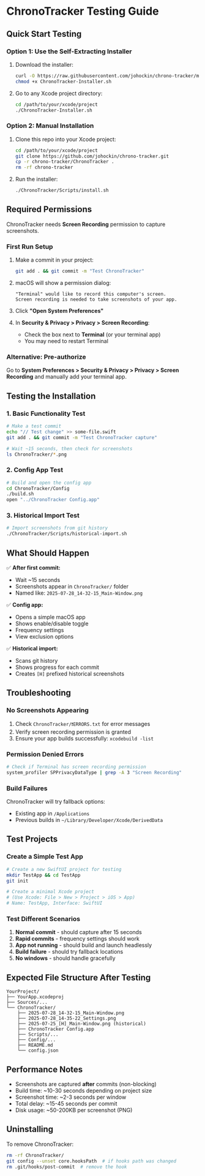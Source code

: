 # ChronoTracker Testing Guide

## Quick Start Testing

### Option 1: Use the Self-Extracting Installer
1. Download the installer:
   ```bash
   curl -O https://raw.githubusercontent.com/johockin/chrono-tracker/main/ChronoTracker-Installer.sh
   chmod +x ChronoTracker-Installer.sh
   ```

2. Go to any Xcode project directory:
   ```bash
   cd /path/to/your/xcode/project
   ./ChronoTracker-Installer.sh
   ```

### Option 2: Manual Installation
1. Clone this repo into your Xcode project:
   ```bash
   cd /path/to/your/xcode/project
   git clone https://github.com/johockin/chrono-tracker.git
   cp -r chrono-tracker/ChronoTracker .
   rm -rf chrono-tracker
   ```

2. Run the installer:
   ```bash
   ./ChronoTracker/Scripts/install.sh
   ```

## Required Permissions

ChronoTracker needs **Screen Recording** permission to capture screenshots.

### First Run Setup
1. Make a commit in your project:
   ```bash
   git add . && git commit -m "Test ChronoTracker"
   ```

2. macOS will show a permission dialog:
   ```
   "Terminal" would like to record this computer's screen.
   Screen recording is needed to take screenshots of your app.
   ```

3. Click **"Open System Preferences"**

4. In **Security & Privacy > Privacy > Screen Recording**:
   - Check the box next to **Terminal** (or your terminal app)
   - You may need to restart Terminal

### Alternative: Pre-authorize
Go to **System Preferences > Security & Privacy > Privacy > Screen Recording** and manually add your terminal app.

## Testing the Installation

### 1. Basic Functionality Test
```bash
# Make a test commit
echo "// Test change" >> some-file.swift
git add . && git commit -m "Test ChronoTracker capture"

# Wait ~15 seconds, then check for screenshots
ls ChronoTracker/*.png
```

### 2. Config App Test
```bash
# Build and open the config app
cd ChronoTracker/Config
./build.sh
open "../ChronoTracker Config.app"
```

### 3. Historical Import Test
```bash
# Import screenshots from git history
./ChronoTracker/Scripts/historical-import.sh
```

## What Should Happen

✅ **After first commit:**
- Wait ~15 seconds
- Screenshots appear in `ChronoTracker/` folder
- Named like: `2025-07-28_14-32-15_Main-Window.png`

✅ **Config app:**
- Opens a simple macOS app
- Shows enable/disable toggle
- Frequency settings
- View exclusion options

✅ **Historical import:**
- Scans git history
- Shows progress for each commit
- Creates `[H]` prefixed historical screenshots

## Troubleshooting

### No Screenshots Appearing
1. Check `ChronoTracker/❗️ERRORS.txt` for error messages
2. Verify screen recording permission is granted
3. Ensure your app builds successfully: `xcodebuild -list`

### Permission Denied Errors
```bash
# Check if Terminal has screen recording permission
system_profiler SPPrivacyDataType | grep -A 3 "Screen Recording"
```

### Build Failures
ChronoTracker will try fallback options:
- Existing app in `/Applications`
- Previous builds in `~/Library/Developer/Xcode/DerivedData`

## Test Projects

### Create a Simple Test App
```bash
# Create a new SwiftUI project for testing
mkdir TestApp && cd TestApp
git init

# Create a minimal Xcode project
# (Use Xcode: File > New > Project > iOS > App)
# Name: TestApp, Interface: SwiftUI
```

### Test Different Scenarios
1. **Normal commit** - should capture after 15 seconds
2. **Rapid commits** - frequency settings should work
3. **App not running** - should build and launch headlessly
4. **Build failure** - should try fallback locations
5. **No windows** - should handle gracefully

## Expected File Structure After Testing
```
YourProject/
├── YourApp.xcodeproj
├── Sources/...
└── ChronoTracker/
    ├── 2025-07-28_14-32-15_Main-Window.png
    ├── 2025-07-28_14-35-22_Settings.png
    ├── 2025-07-25_[H]_Main-Window.png (historical)
    ├── ChronoTracker Config.app
    ├── Scripts/...
    ├── Config/...
    ├── README.md
    └── config.json
```

## Performance Notes

- Screenshots are captured **after** commits (non-blocking)
- Build time: ~10-30 seconds depending on project size
- Screenshot time: ~2-3 seconds per window
- Total delay: ~15-45 seconds per commit
- Disk usage: ~50-200KB per screenshot (PNG)

## Uninstalling

To remove ChronoTracker:
```bash
rm -rf ChronoTracker/
git config --unset core.hooksPath  # if hooks path was changed
rm .git/hooks/post-commit  # remove the hook
```